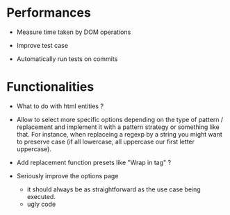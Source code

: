 Performances
==

- Measure time taken by DOM operations

- Improve test case

- Automatically run tests on commits


Functionalities
==

- What to do with html entities ?

- Allow to select more specific options depending on the type of pattern / replacement and implement it with a pattern strategy or something like that. For instance, when replaceing a regexp by a string you might want to preserve case (if all lowercase, all uppercase our first letter uppercase).

- Add replacement function presets like "Wrap in tag" ?

- Seriously improve the options page
    - it should always be as straightforward as the use case being executed.
    - ugly code